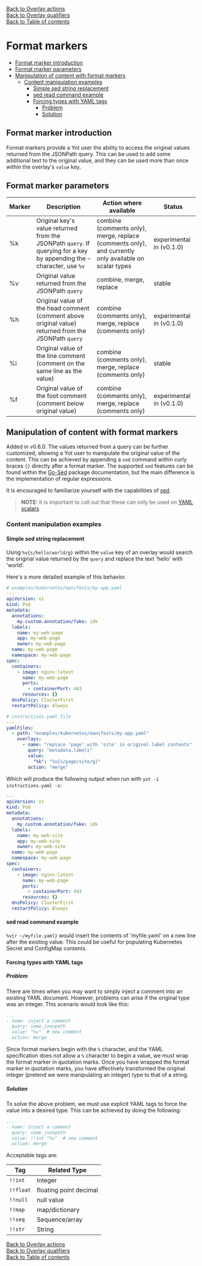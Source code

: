 [Back to Overlay actions](overlayActions.md#3-merge)  
[Back to Overlay qualifiers](overlayQualifiers.md)  
[Back to Table of contents](../index.md) 


# Format markers


<!-- @import "[TOC]" {cmd="toc" depthFrom=2 depthTo=6 orderedList=false} -->

<!-- code_chunk_output -->

- [Format marker introduction](#format-marker-introduction)
- [Format marker parameters](#format-marker-parameters)
- [Manipulation of content with format markers](#manipulation-of-content-with-format-markers)
  - [Content manipulation examples](#content-manipulation-examples)
    - [Simple sed string replacement](#simple-sed-string-replacement)
    - [sed read command example](#sed-read-command-example)
    - [Forcing types with YAML tags](#forcing-types-with-yaml-tags)
      - [Problem](#problem)
      - [Solution](#solution)

<!-- /code_chunk_output -->


## Format marker introduction

Format markers provide a Yot user the ability to access the original values returned from the JSONPath query.  This can be used to add some additional text to the original value, and they can be used more than once within the overlay's `value` key.  

## Format marker parameters

| Marker | Description | Action where available | Status |
| --- | --- | --- | --- |
| %k | Original key's value returned from the JSONPath `query`. If querying for a key by appending the `~` character, use `%v` | combine (comments only), merge, replace (comments only), and currently only available on scalar types | experimental in (v0.1.0) |
| %v | Original value returned from the JSONPath `query` | combine, merge, replace | stable |
| %h | Original value of the head comment (comment above original value) returned from the JSONPath `query` | combine (comments only), merge, replace (comments only) | experimental in (v0.1.0) |
| %l | Original value of the line comment (comment on the same line as the value) | combine (comments only), merge, replace (comments only) | stable |
| %f | Original value of the foot comment (comment below original value) | combine (comments only), merge, replace (comments only) | experimental in (v0.1.0) |


## Manipulation of content with format markers

Added in v0.6.0.  The values returned from a query can be further customized, allowing a Yot user to manipulate the original value of the content.  This can be achieved by appending a `sed` command within curly braces `{}` directly after a format marker.  The supported `sed` features can be found within the [Go-Sed](https://github.com/rwtodd/Go.Sed) package documentation, but the main difference is the implementation of regular expressions.

It is encouraged to familiarize yourself with the capabilities of [sed](https://www.gnu.org/software/sed/manual/sed.html#sed-scripts).

>**NOTE:** It is important to call out that these can only be used on [YAML scalars](https://www.tutorialspoint.com/yaml/yaml_scalars_and_tags.htm).


### Content manipulation examples

#### Simple sed string replacement

Using `%v{s/hello/world/g}` within the `value` key of an overlay would search the original value returned by the `query` and replace the text 'hello' with 'world'.  

Here's a more detailed example of this behavior.

```yaml
# examples/kubernetes/manifests/my-app.yaml
---
apiVersion: v1
kind: Pod
metadata:
  annotations:
    my.custom.annotation/fake: idk
  labels:
    name: my-web-page
    app: my-web-page
    owner: my-web-page
  name: my-web-page
  namespace: my-web-page
spec:
  containers:
    - image: nginx:latest
      name: my-web-page
      ports:
        - containerPort: 443
      resources: {}
  dnsPolicy: ClusterFirst
  restartPolicy: Always
```

```yaml
# instructions.yaml file
---
yamlFiles:
  - path: "examples/kubernetes/manifests/my-app.yaml"
    overlays:
      - name: "replace 'page' with 'site' in original label contents"
        query: "metadata.labels"
        value:
          "%k": "%v{s/page/site/g}"
        action: "merge"
```

Which will produce the following output when run with `yot -i instructions.yaml -s`:

```yaml
---
apiVersion: v1
kind: Pod
metadata:
  annotations:
    my.custom.annotation/fake: idk
  labels:
    name: my-web-site
    app: my-web-site
    owner: my-web-site
  name: my-web-page
  namespace: my-web-page
spec:
  containers:
    - image: nginx:latest
      name: my-web-page
      ports:
        - containerPort: 443
      resources: {}
  dnsPolicy: ClusterFirst
  restartPolicy: Always
```


#### sed read command example

`%v{r ~/myfile.yaml}` would insert the contents of 'myfile.yaml' on a new line after the existing value.  This could be useful for populating Kubernetes Secret and ConfigMap contents.


#### Forcing types with YAML tags

##### Problem

There are times when you may want to simply inject a comment into an existing YAML document.  However, problems can arise if the original type was an integer.  This scenario would look like this:

```yaml
...
- name: inject a comment
  query: some.jsonpath
  value: "%v"  # new comment
  action: merge
```

Since format markers begin with the `%` character, and the YAML specification does not allow a `%` character to begin a value, we must wrap the format marker in quotation marks.  Once you have wrapped the format marker in quotation marks, you have affectively transformed the original integer (pretend we were manipulating an integer) type to that of a string.


##### Solution

To solve the above problem, we must use explicit YAML tags to force the value into a desired type.  This can be achieved by doing the following:

```yaml
...
- name: inject a comment
  query: some.jsonpath
  value: !!int "%v"  # new comment
  action: merge
```

Acceptable tags are:

| Tag | Related Type |
| --- | --- |
| `!!int` | integer |
| `!!float` | floating point decimal |
| `!!null` | null value |
| `!!map` | map/dictionary |
| `!!seq` | Sequence/array |
| `!!str` | String |


[Back to Overlay actions](overlayActions.md#3-merge)  
[Back to Overlay qualifiers](overlayQualifiers.md)  
[Back to Table of contents](../index.md)  
